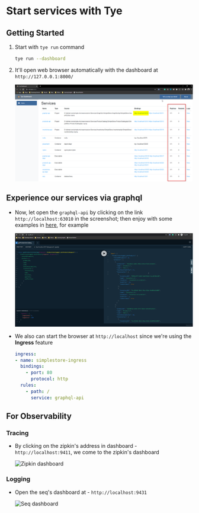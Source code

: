 # Start services with Tye

## Getting Started

1. Start with `tye run` command

    ```bash
    tye run --dashboard
    ```

1. It'll open web browser automatically with the dashboard at `http://127.0.0.1:8000/`

    ![tye's dashboard](images/Tye_Dashboard.png)

## Experience our services via graphql

- Now, let open the `graphql-api` by clicking on the link `http://localhost:63010` in the screenshot; then enjoy with some examples in [here](examples_graphql_query_mutation.md), for example

    ![GraphQL Example](images/Tye_GraphQL_Api.png)

- We also can start the browser at `http://localhost` since we're using the **Ingress** feature

    ```yaml
    ingress:
    - name: simplestore-ingress
      bindings:
        - port: 80
          protocol: http
      rules:
        - path: /
          service: graphql-api
    ```

## For Observability

### Tracing

- By clicking on the zipkin's address in dashboard - `http://localhost:9411`, we come to the zipkin's dashboard

    ![Zipkin dashboard](images/Tye_Zipkin_Dashboard.png)

### Logging

- Open the seq's dashboard at - `http://localhost:9431`

    ![Seq dashboard](images/Tye_Seq_Dashboard.png)



